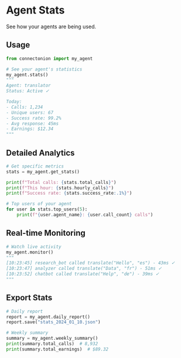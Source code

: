 # Agent Stats

See how your agents are being used.

## Usage

```python
from connectonion import my_agent

# See your agent's statistics
my_agent.stats()
"""
Agent: translator
Status: Active ✓

Today:
- Calls: 1,234
- Unique users: 67  
- Success rate: 99.2%
- Avg response: 45ms
- Earnings: $12.34
"""
```

## Detailed Analytics

```python
# Get specific metrics
stats = my_agent.get_stats()

print(f"Total calls: {stats.total_calls}")
print(f"This hour: {stats.hourly_calls}")
print(f"Success rate: {stats.success_rate:.1%}")

# Top users of your agent
for user in stats.top_users(5):
    print(f"{user.agent_name}: {user.call_count} calls")
```

## Real-time Monitoring

```python
# Watch live activity
my_agent.monitor()
"""
[10:23:45] research_bot called translate("Hello", "es") - 43ms ✓
[10:23:47] analyzer called translate("Data", "fr") - 51ms ✓
[10:23:52] chatbot called translate("Help", "de") - 39ms ✓
"""
```

## Export Stats

```python
# Daily report
report = my_agent.daily_report()
report.save("stats_2024_01_10.json")

# Weekly summary
summary = my_agent.weekly_summary()
print(summary.total_calls)  # 8,932
print(summary.total_earnings)  # $89.32
```